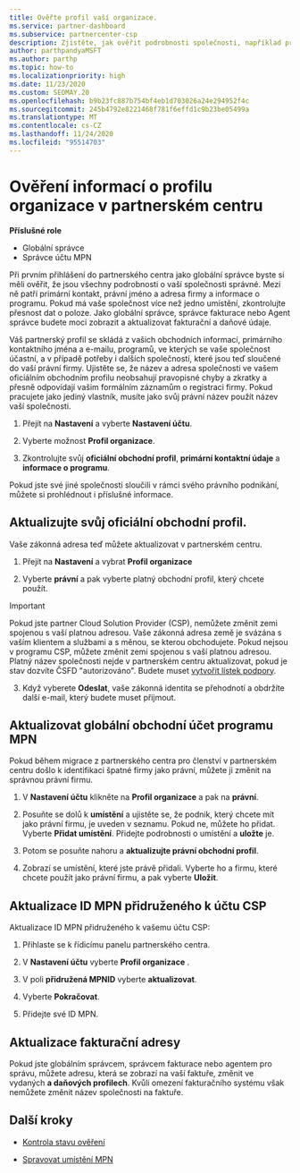 ```yaml
---
title: Ověřte profil vaší organizace.
ms.service: partner-dashboard
ms.subservice: partnercenter-csp
description: Zjistěte, jak ověřit podrobnosti společnosti, například primární kontakt, adresu a informace o programu. Můžete také aktualizovat své právní a fakturační adresy.
author: parthpandyaMSFT
ms.author: parthp
ms.topic: how-to
ms.localizationpriority: high
ms.date: 11/23/2020
ms.custom: SEOMAY.20
ms.openlocfilehash: b9b23fc887b754bf4eb1d703026a24e294952f4c
ms.sourcegitcommit: 245b4792e8221468f781f6effd1c9b23be05499a
ms.translationtype: MT
ms.contentlocale: cs-CZ
ms.lasthandoff: 11/24/2020
ms.locfileid: "95514703"
---
```

# <a name="verify-your-organization-profile-information-in-partner-center"></a>Ověření informací o profilu organizace v partnerském centru

**Příslušné role**

- Globální správce
- Správce účtu MPN

Při prvním přihlášení do partnerského centra jako globální správce byste si měli ověřit, že jsou všechny podrobnosti o vaší společnosti správné. Mezi ně patří primární kontakt, právní jméno a adresa firmy a informace o programu. Pokud má vaše společnost více než jedno umístění, zkontrolujte přesnost dat o poloze. Jako globální správce, správce fakturace nebo Agent správce budete moci zobrazit a aktualizovat fakturační a daňové údaje.

Váš partnerský profil se skládá z vašich obchodních informací, primárního kontaktního jména a e-mailu, programů, ve kterých se vaše společnost účastní, a v případě potřeby i dalších společností, které jsou teď sloučené do vaší právní firmy. Ujistěte se, že název a adresa společnosti ve vašem oficiálním obchodním profilu neobsahují pravopisné chyby a zkratky a přesně odpovídají vašim formálním záznamům o registraci firmy. Pokud pracujete jako jediný vlastník, musíte jako svůj právní název použít název vaší společnosti.

1. Přejít na **Nastavení** a vyberte **Nastavení účtu**.
 
1. Vyberte možnost **Profil organizace**. 

2. Zkontrolujte svůj **oficiální obchodní profil**, **primární kontaktní údaje** a **informace o programu**.

Pokud jste své jiné společnosti sloučili v rámci svého právního podnikání, můžete si prohlédnout i příslušné informace. 

## <a name="update-your-legal-business-profile"></a>Aktualizujte svůj oficiální obchodní profil.

Vaše zákonná adresa teď můžete aktualizovat v partnerském centru.

1. Přejít na **Nastavení** a vybrat **Profil organizace**


2. Vyberte **právní**  a pak vyberte platný obchodní profil, který chcete použít.

>[!Important]
>Pokud jste partner Cloud Solution Provider (CSP), nemůžete změnit zemi spojenou s vaší platnou adresou. Vaše zákonná adresa země je svázána s vaším klientem a službami a s měnou, se kterou obchodujete. Pokud nejsou v programu CSP, můžete změnit zemi spojenou s vaší platnou adresou. Platný název společnosti nejde v partnerském centru aktualizovat, pokud je stav dozvíte ČSFD "autorizováno". Budete muset [vytvořit lístek podpory](https://partner.microsoft.com/dashboard/support/csp/servicerequests/create?stage=2&topicid=eb74583c-61b3-2124-bffc-00920e0ae772).

3. Když vyberete **Odeslat**, vaše zákonná identita se přehodnotí a obdržíte další e-mail, který budete muset přijmout.

## <a name="update-your-mpn-global-business-account"></a>Aktualizovat globální obchodní účet programu MPN

Pokud během migrace z partnerského centra pro členství v partnerském centru došlo k identifikaci špatné firmy jako právní, můžete ji změnit na správnou právní firmu.

1. V **Nastavení účtu** klikněte na **Profil organizace** a pak na **právní**.

1.  Posuňte se dolů k **umístění** a ujistěte se, že podnik, který chcete mít jako právní firmu, je uveden v seznamu. Pokud ne, můžete ho přidat. Vyberte **Přidat umístění**. Přidejte podrobnosti o umístění a **uložte** je.

2. Potom se posuňte nahoru a **aktualizujte právní obchodní profil**.

3. Zobrazí se umístění, které jste právě přidali. Vyberte ho a firmu, které chcete použít jako právní firmu, a pak vyberte **Uložit**.

## <a name="update-your-mpn-id-associated-with-your-csp-account"></a>Aktualizace ID MPN přidruženého k účtu CSP

Aktualizace ID MPN přidruženého k vašemu účtu CSP:

1. Přihlaste se k řídicímu panelu partnerského centra.
 
1. V **Nastavení účtu** vyberte **Profil organizace** .

1. V poli **přidružená MPNID** vyberte **aktualizovat**.
 
1. Vyberte **Pokračovat**.
 
1. Přidejte své ID MPN.


## <a name="update-your-billing-address"></a>Aktualizace fakturační adresy

Pokud jste globálním správcem, správcem fakturace nebo agentem pro správu, můžete adresu, která se zobrazí na vaší faktuře, změnit ve vydaných **a daňových profilech**. Kvůli omezení fakturačního systému však nemůžete změnit název společnosti na faktuře.

## <a name="next-steps"></a>Další kroky


- [Kontrola stavu ověření](verification-responses.md)
 
- [Spravovat umístění MPN](manage-locations.md)



